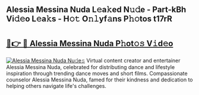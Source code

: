 ## Alessia Messina Nuda L𝚎a𝚔ed N𝚞𝚍e - Part-kBh Vi𝚍𝚎o L𝚎a𝚔s - H𝚘𝚝 O𝚗𝚕yf𝚊ns P𝚑𝚘tos t17rR

# <h2><a href="http://kf7s29i.oniu.top/?m=Alessia+Messina+Nuda">🔗👉 🔴 Alessia Messina Nuda P𝚑ot𝚘𝚜 V𝚒d𝚎o</a></h2>

[![Alessia Messina Nuda Nu𝚍e𝚜](https://i.imgur.com/0qMVB7G.gif)](http://kf7s29i.oniu.top/?m=Alessia+Messina+Nuda)
Virtual content creator and entertainer Alessia Messina Nuda, celebrated for distributing dance and lifestyle inspiration through trending dance moves and short films. Compassionate counselor Alessia Messina Nuda, famed for their kindness and dedication to helping others navigate life's challenges.  
